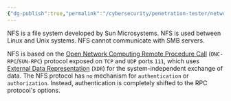 ```yaml
---
{"dg-publish":true,"permalink":"/cybersecurity/penetration-tester/network-file-system-nfs/"}
---
```


NFS is a file system developed by Sun Microsystems. NFS is used between Linux and Unix systems. NFS cannot communicate with SMB servers.

NFS is based on the [Open Network Computing Remote Procedure Call](https://en.wikipedia.org/wiki/Sun_RPC) (`ONC-RPC`/`SUN-RPC`) protocol exposed on `TCP` and `UDP` ports `111`, which uses [External Data Representation](https://en.wikipedia.org/wiki/External_Data_Representation) (`XDR`) for the system-independent exchange of data. The NFS protocol has `no` mechanism for `authentication` or `authorization`. Instead, authentication is completely shifted to the RPC protocol's options.